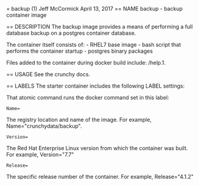 = backup (1)
Jeff McCormick
April 13, 2017
== NAME
backup - backup container image

== DESCRIPTION
The backup image provides a means of performing a full database
backup on a postgres container database.

The container itself consists of:
    - RHEL7 base image
    - bash script that performs the container startup
    - postgres binary packages

Files added to the container during docker build include: /help.1.

== USAGE
See the crunchy docs.


== LABELS
The starter container includes the following LABEL settings:

That atomic command runs the docker command set in this label:

`Name=`

The registry location and name of the image. For example, Name="crunchydata/backup".

`Version=`

The Red Hat Enterprise Linux version from which the container was built. For example, Version="7.7"

`Release=`

The specific release number of the container. For example, Release="4.1.2"
